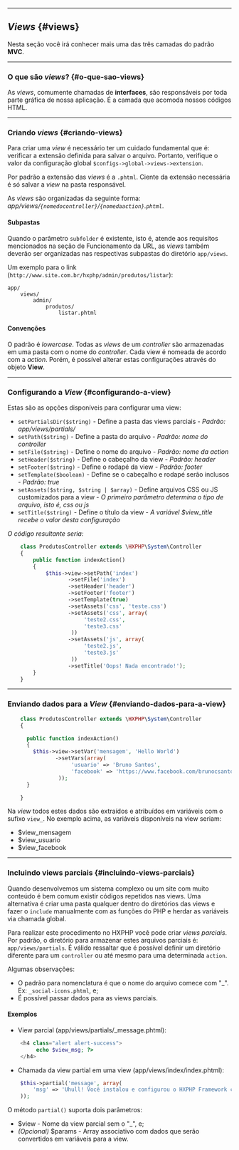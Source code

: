 ----
## *Views* {#views}

Nesta seção você irá conhecer mais uma das três camadas do padrão **MVC**.

----
### O que são *views*? {#o-que-sao-views}

As *views*, comumente chamadas de **interfaces**, são responsáveis por toda parte gráfica de nossa aplicação. É a camada que acomoda nossos códigos HTML.

----
### Criando *views* {#criando-views}

Para criar uma *view* é necessário ter um cuidado fundamental que é: verificar a extensão definida para salvar o arquivo. Portanto, verifique o valor da configuração global `$configs->global->views->extension`.

Por padrão a extensão das *views* é a `.phtml`. Ciente da extensão necessária é só salvar a *view* na pasta responsável.

As *views* são organizadas da seguinte forma: <br>
*app/views/`{nomedocontroller}`/`{nomedaaction}`.`phtml`*.

#### Subpastas

Quando o parâmetro `subfolder` é existente, isto é, atende aos requisitos mencionados na seção de Funcionamento da URL, as *views* também deverão ser organizadas nas respectivas subpastas do diretório `app/views`. 

Um exemplo para o link (`http://www.site.com.br/hxphp/admin/produtos/listar`):

```
app/
	views/
		admin/
			produtos/
				listar.phtml
```

#### Convenções

O padrão é *lowercase*. Todas as *views* de um *controller* são armazenadas em uma pasta com o nome do *controller*. Cada view é nomeada de acordo com a *action*. Porém, é possível alterar estas configurações através do objeto **View**.

----
### Configurando a *View* {#configurando-a-view}

Estas são as opções disponíveis para configurar uma view:

+ `setPartialsDir($string)` - Define a pasta das views parciais - *Padrão: app/views/partials/*
+ `setPath($string)` - Define a pasta do arquivo - *Padrão: nome do controller*
+ `setFile($string)` - Define o nome do arquivo - *Padrão: nome da action*
+ `setHeader($string)` - Define o cabeçalho da view - *Padrão: header*
+ `setFooter($string)` - Define o rodapé da view - *Padrão: footer*
+ `setTemplate($boolean)` - Define se o cabeçalho e rodapé serão inclusos - *Padrão: true*
+ `setAssets($string, $string | $array)` - Define arquivos CSS ou JS customizados para a view - *O primeiro parâmetro determina o tipo de arquivo, isto é, css ou js*
+ `setTitle($string)` - Define o título da view - *A variável $view_title recebe o valor desta configuração*

*O código resultante seria:*
```php
    class ProdutosController extends \HXPHP\System\Controller
    {
        public function indexAction()
        {
            $this->view->setPath('index')
                   ->setFile('index')
                   ->setHeader('header')
                   ->setFooter('footer')
                   ->setTemplate(true)
                   ->setAssets('css', 'teste.css')
                   ->setAssets('css', array(
                        'teste2.css',
                        'teste3.css'
                    ))
                   ->setAssets('js', array(
                        'teste2.js',
                        'teste3.js'
                    ))
                   ->setTitle('Oops! Nada encontrado!');
        }
	}
```
----
### Enviando dados para a *View* {#enviando-dados-para-a-view}

```php
    class ProdutosController extends \HXPHP\System\Controller
    {

      public function indexAction()
      {
       	$this->view->setVar('mensagem', 'Hello World')
			   ->setVars(array(
			   		'usuario' => 'Bruno Santos',
			   		'facebook' => 'https://www.facebook.com/brunocsantos2012'
			   	));
      }

	}
```

Na *view* todos estes dados são extraídos e atribuídos em variáveis com o sufixo `view_`. No exemplo acima, as variáveis disponíveis na view seriam:

+ $view_mensagem
+ $view_usuario
+ $view_facebook

----
### Incluindo views parciais {#incluindo-views-parciais}

Quando desenvolvemos um sistema complexo ou um site com muito conteúdo é bem comum existir códigos repetidos nas views. Uma alternativa é criar uma pasta qualquer dentro do diretórios das views e fazer o `include` manualmente com as funções do PHP e herdar as variáveis via chamada global.

Para realizar este procedimento no HXPHP você pode criar *views parciais*. Por padrão, o diretório para armazenar estes arquivos parciais é: `app/views/partials`. É válido ressaltar que é possível definir um diretório diferente para um `controller` ou até mesmo para uma determinada `action`.

Algumas observações:
+ O padrão para nomenclatura é que o nome do arquivo comece com "_". Ex: `_social-icons.phtml`, e;
+ É possível passar dados para as views parciais. 

#### Exemplos

+ View parcial (app/views/partials/_message.phtml):
```php
    <h4 class="alert alert-success">
         echo $view_msg; ?>
    </h4>
```

+ Chamada da view partial em uma view (app/views/index/index.phtml):
```php
    $this->partial('message', array(
        'msg' => 'Uhull! Você instalou e configurou o HXPHP Framework com sucesso!'
    ));
```

O método `partial()` suporta dois parâmetros:
+ $view - Nome da view parcial sem o "_", e;
+ *(Opcional)* $params - Array associativo com dados que serão convertidos em variáveis para a view.